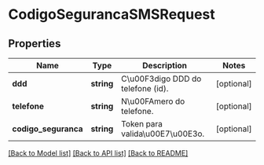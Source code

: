 # CodigoSegurancaSMSRequest

## Properties
Name | Type | Description | Notes
------------ | ------------- | ------------- | -------------
**ddd** | **string** | C\u00F3digo DDD do telefone (id). | [optional] 
**telefone** | **string** | N\u00FAmero do telefone. | [optional] 
**codigo_seguranca** | **string** | Token para valida\u00E7\u00E3o. | [optional] 

[[Back to Model list]](../README.md#documentation-for-models) [[Back to API list]](../README.md#documentation-for-api-endpoints) [[Back to README]](../README.md)


